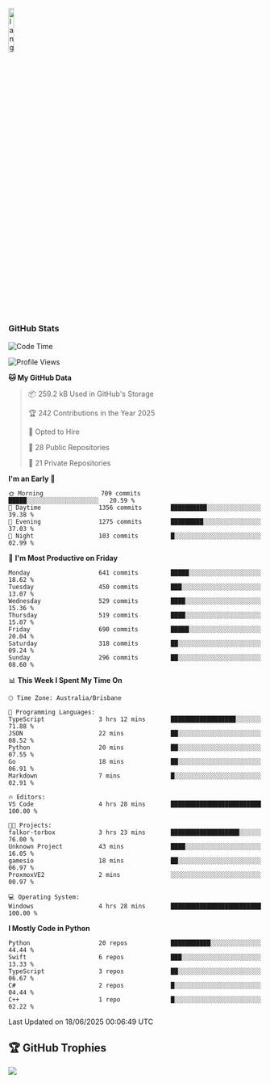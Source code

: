 <p align="left"><img width=15%" src="https://github.com/alansmathew/alansmathew/raw/master/lang.gif" alt="lang image here" /></p>

# <h3 align="left">GitHub Stats</h3>

<!--START_SECTION:waka-->
![Code Time](http://img.shields.io/badge/Code%20Time-580%20hrs%2014%20mins-blue)

![Profile Views](http://img.shields.io/badge/Profile%20Views-3-blue)

**🐱 My GitHub Data** 

> 📦 259.2 kB Used in GitHub's Storage 
 > 
> 🏆 242 Contributions in the Year 2025
 > 
> 💼 Opted to Hire
 > 
> 📜 28 Public Repositories 
 > 
> 🔑 21 Private Repositories 
 > 
**I'm an Early 🐤** 

```text
🌞 Morning                709 commits         █████░░░░░░░░░░░░░░░░░░░░   20.59 % 
🌆 Daytime                1356 commits        ██████████░░░░░░░░░░░░░░░   39.38 % 
🌃 Evening                1275 commits        █████████░░░░░░░░░░░░░░░░   37.03 % 
🌙 Night                  103 commits         █░░░░░░░░░░░░░░░░░░░░░░░░   02.99 % 
```
📅 **I'm Most Productive on Friday** 

```text
Monday                   641 commits         █████░░░░░░░░░░░░░░░░░░░░   18.62 % 
Tuesday                  450 commits         ███░░░░░░░░░░░░░░░░░░░░░░   13.07 % 
Wednesday                529 commits         ████░░░░░░░░░░░░░░░░░░░░░   15.36 % 
Thursday                 519 commits         ████░░░░░░░░░░░░░░░░░░░░░   15.07 % 
Friday                   690 commits         █████░░░░░░░░░░░░░░░░░░░░   20.04 % 
Saturday                 318 commits         ██░░░░░░░░░░░░░░░░░░░░░░░   09.24 % 
Sunday                   296 commits         ██░░░░░░░░░░░░░░░░░░░░░░░   08.60 % 
```


📊 **This Week I Spent My Time On** 

```text
🕑︎ Time Zone: Australia/Brisbane

💬 Programming Languages: 
TypeScript               3 hrs 12 mins       ██████████████████░░░░░░░   71.88 % 
JSON                     22 mins             ██░░░░░░░░░░░░░░░░░░░░░░░   08.52 % 
Python                   20 mins             ██░░░░░░░░░░░░░░░░░░░░░░░   07.55 % 
Go                       18 mins             ██░░░░░░░░░░░░░░░░░░░░░░░   06.91 % 
Markdown                 7 mins              █░░░░░░░░░░░░░░░░░░░░░░░░   02.91 % 

🔥 Editors: 
VS Code                  4 hrs 28 mins       █████████████████████████   100.00 % 

🐱‍💻 Projects: 
falkor-torbox            3 hrs 23 mins       ███████████████████░░░░░░   76.00 % 
Unknown Project          43 mins             ████░░░░░░░░░░░░░░░░░░░░░   16.05 % 
gamesio                  18 mins             ██░░░░░░░░░░░░░░░░░░░░░░░   06.97 % 
ProxmoxVE2               2 mins              ░░░░░░░░░░░░░░░░░░░░░░░░░   00.97 % 

💻 Operating System: 
Windows                  4 hrs 28 mins       █████████████████████████   100.00 % 
```

**I Mostly Code in Python** 

```text
Python                   20 repos            ███████████░░░░░░░░░░░░░░   44.44 % 
Swift                    6 repos             ███░░░░░░░░░░░░░░░░░░░░░░   13.33 % 
TypeScript               3 repos             ██░░░░░░░░░░░░░░░░░░░░░░░   06.67 % 
C#                       2 repos             █░░░░░░░░░░░░░░░░░░░░░░░░   04.44 % 
C++                      1 repo              █░░░░░░░░░░░░░░░░░░░░░░░░   02.22 % 
```




 Last Updated on 18/06/2025 00:06:49 UTC
<!--END_SECTION:waka-->

## 🏆 GitHub Trophies

![](https://github-profile-trophy.vercel.app/?username=samh06&theme=discord&no-frame=true&no-bg=false&margin-w=4)

